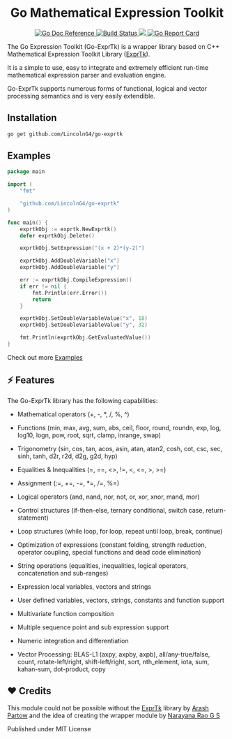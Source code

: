 <p align="center">
    <h1 align="center"> Go Mathematical Expression Toolkit</h1>
</p>

<p align="center">
  <a href="https://godoc.org/github.com/Pramod-Devireddy/go-exprtk">
  	<img src="https://godoc.org/github.com/Pramod-Devireddy/go-exprtk?status.svg" alt="Go Doc Reference">
  </a>
  <a href="https://travis-ci.com/Pramod-Devireddy/go-exprtk">
  <img src="https://www.travis-ci.com/Pramod-Devireddy/go-exprtk.svg?branch=main" alt="Build Status">
  </a>
  <a href="https://codecov.io/gh/Pramod-Devireddy/go-exprtk">
  	<img src="https://codecov.io/gh/Pramod-Devireddy/go-exprtk/branch/main/graph/badge.svg?token=9pNExL9yZt"/>
  </a>
  <a href="https://goreportcard.com/report/github.com/Pramod-Devireddy/go-exprtk">
  	<img src="https://goreportcard.com/badge/github.com/Pramod-Devireddy/go-exprtk" alt="Go Report Card">
  </a>
</p>



The Go Expression Toolkit (Go-ExprTk) is a wrapper library based on C++ Mathematical Expression Toolkit Library ([ExprTk](http://www.partow.net/programming/exprtk/)).

It is a simple to use, easy to integrate and extremely efficient run-time mathematical expression parser and evaluation engine.

Go-ExprTk supports numerous forms of functional, logical and vector processing semantics and is very easily extendible.

## Installation

```bash
go get github.com/LincolnG4/go-exprtk
```

## Examples

```Go
package main

import (
	"fmt"

	"github.com/LincolnG4/go-exprtk"
)

func main() {
	exprtkObj := exprtk.NewExprtk()
	defer exprtkObj.Delete()

	exprtkObj.SetExpression("(x + 2)*(y-2)")

	exprtkObj.AddDoubleVariable("x")
	exprtkObj.AddDoubleVariable("y")

	err := exprtkObj.CompileExpression()
	if err != nil {
		fmt.Println(err.Error())
		return
	}

	exprtkObj.SetDoubleVariableValue("x", 18)
	exprtkObj.SetDoubleVariableValue("y", 32)

	fmt.Println(exprtkObj.GetEvaluatedValue())
}
```

Check out more [Examples](https://github.com/Pramod-Devireddy/go-exprtk/tree/main/examples) 


## ⚡ Features

The Go-ExprTk library has the following capabilities:

* Mathematical operators (+, -, *, /, %, ^)

* Functions (min, max, avg, sum, abs, ceil, floor, round, roundn, exp, log, log10, logn, pow, root, sqrt, clamp, inrange, swap)

* Trigonometry (sin, cos, tan, acos, asin, atan, atan2, cosh, cot, csc, sec, sinh, tanh, d2r, r2d, d2g, g2d, hyp)

* Equalities & Inequalities (=, ==, <>, !=, <, <=, >, >=)

* Assignment (:=, +=, -=, *=, /=, %=)

* Logical operators (and, nand, nor, not, or, xor, xnor, mand, mor)

* Control structures (if-then-else, ternary conditional, switch case, return-statement)

* Loop structures (while loop, for loop, repeat until loop, break, continue)

* Optimization of expressions (constant folding, strength reduction, operator coupling, special functions and dead code elimination)

* String operations (equalities, inequalities, logical operators, concatenation and sub-ranges)

* Expression local variables, vectors and strings

* User defined variables, vectors, strings, constants and function support

* Multivariate function composition

* Multiple sequence point and sub expression support

* Numeric integration and differentiation

* Vector Processing: BLAS-L1 (axpy, axpby, axpb), all/any-true/false, count, rotate-left/right, shift-left/right, sort, nth_element, iota, sum, kahan-sum, dot-product, copy


## ❤️ Credits

This module could not be possible without the [ExprTk](http://www.partow.net/programming/exprtk/) library by [Arash Partow](https://github.com/ArashPartow) and the idea of creating the wrapper module by [Narayana Rao G S](https://twitter.com/narayanraogs)


Published under MIT License